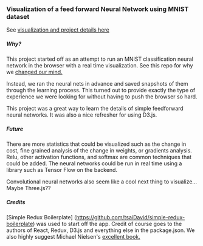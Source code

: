 ### Visualization of a feed forward Neural Network using MNIST dataset

See [visualization and project details here](http://nn-mnist.sennabaum.com)

##### Why?
This project started off as an attempt to run an MNIST classification neural network in the browser with
a real time visualization. See this repo for why we [changed our mind.](https://github.com/csenn/basic-nn-js)

Instead, we ran the neural nets in advance and saved snapshots of them through the learning process. This 
turned out to provide exactly the type of experience we were looking for without having to push the browser so hard.

This project was a great way to learn the details of simple feedforward neural networks. It was also a nice refresher
for using D3.js.

##### Future
There are more statistics that could be visualized such as the change in cost, fine grained analysis of the change in weights, or gradients analysis. Relu, other activation functions, and softmax are common techniques that could be added. The neural networks could be run in real time using a library such as Tensor Flow on the backend.

Convolutional neural networks also seem like a cool next thing to visualize... Maybe Three.js??


##### Credits
[Simple Redux Boilerplate] (https://github.com/tsaiDavid/simple-redux-boilerplate) was used to start off the app. 
Credit of course goes to the authors of React, Redux, D3.js and everything else in the package.json.
We also highly suggest Michael Nielsen's [excellent book.](http://neuralnetworksanddeeplearning.com/)

